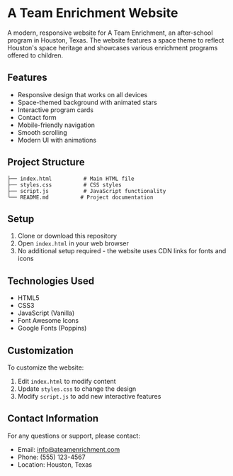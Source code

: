 # A Team Enrichment Website

A modern, responsive website for A Team Enrichment, an after-school program in Houston, Texas. The website features a space theme to reflect Houston's space heritage and showcases various enrichment programs offered to children.

## Features

- Responsive design that works on all devices
- Space-themed background with animated stars
- Interactive program cards
- Contact form
- Mobile-friendly navigation
- Smooth scrolling
- Modern UI with animations

## Project Structure

```
├── index.html          # Main HTML file
├── styles.css          # CSS styles
├── script.js           # JavaScript functionality
└── README.md          # Project documentation
```

## Setup

1. Clone or download this repository
2. Open `index.html` in your web browser
3. No additional setup required - the website uses CDN links for fonts and icons

## Technologies Used

- HTML5
- CSS3
- JavaScript (Vanilla)
- Font Awesome Icons
- Google Fonts (Poppins)

## Customization

To customize the website:

1. Edit `index.html` to modify content
2. Update `styles.css` to change the design
3. Modify `script.js` to add new interactive features

## Contact Information

For any questions or support, please contact:
- Email: info@ateamenrichment.com
- Phone: (555) 123-4567
- Location: Houston, Texas 